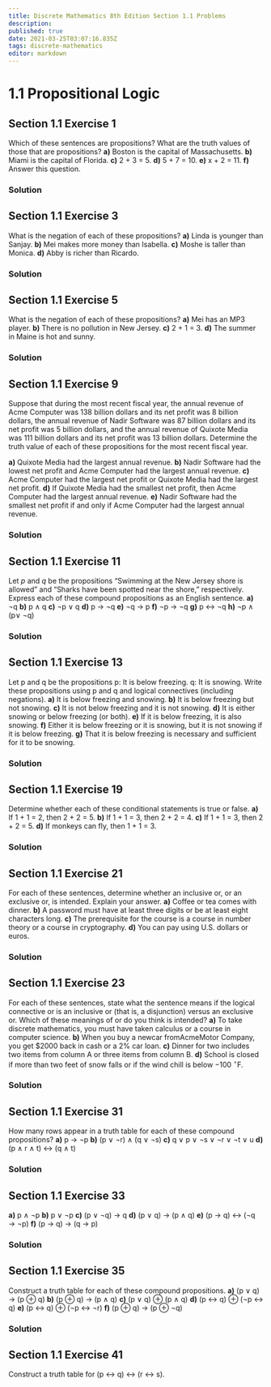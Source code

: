 ```yaml
---
title: Discrete Mathematics 8th Edition Section 1.1 Problems
description: 
published: true
date: 2021-03-25T03:07:16.835Z
tags: discrete-mathematics
editor: markdown
---
```


# 1.1 Propositional Logic


## Section 1.1 Exercise 1
Which of these sentences are propositions? What are the
truth values of those that are propositions?
**a)** Boston is the capital of Massachusetts.
**b)** Miami is the capital of Florida.
**c)** 2 + 3 = 5.
**d)** 5 + 7 = 10.
**e)** x + 2 = 11.
**f)** Answer this question.

### Solution

## Section 1.1 Exercise 3
What is the negation of each of these propositions?
**a)** Linda is younger than Sanjay.
**b)** Mei makes more money than Isabella.
**c)** Moshe is taller than Monica.
**d)** Abby is richer than Ricardo.

### Solution

## Section 1.1 Exercise 5
What is the negation of each of these propositions?
**a)** Mei has an MP3 player.
**b)** There is no pollution in New Jersey.
**c)** 2 + 1 = 3.
**d)** The summer in Maine is hot and sunny.

### Solution

## Section 1.1 Exercise 9
Suppose that during the most recent fiscal year, the annual
revenue of Acme Computer was 138 billion dollars
and its net profit was 8 billion dollars, the annual revenue
of Nadir Software was 87 billion dollars and its net profit
was 5 billion dollars, and the annual revenue of Quixote
Media was 111 billion dollars and its net profit was
13 billion dollars. Determine the truth value of each of
these propositions for the most recent fiscal year.

**a)** Quixote Media had the largest annual revenue.
**b)** Nadir Software had the lowest net profit and Acme
Computer had the largest annual revenue.
**c)** Acme Computer had the largest net profit or Quixote
Media had the largest net profit.
**d)** If Quixote Media had the smallest net profit, then
Acme Computer had the largest annual revenue.
**e)** Nadir Software had the smallest net profit if and only
if Acme Computer had the largest annual revenue.

### Solution

## Section 1.1 Exercise 11
Let $p$ and $q$ be the propositions “Swimming at the New
Jersey shore is allowed” and “Sharks have been spotted
near the shore,” respectively. Express each of these compound
propositions as an English sentence.
**a)** ¬q 
**b)** p ∧ q 
**c)** ¬p ∨ q
**d)** p → ¬q 
**e)** ¬q → p 
**f)** ¬p → ¬q
**g)** p ↔ ¬q 
**h)** ¬p ∧ (p∨ ¬q)

### Solution

## Section 1.1 Exercise 13
Let p and q be the propositions
p: It is below freezing.
q: It is snowing.
Write these propositions using p and q and logical connectives
(including negations).
**a)** It is below freezing and snowing.
**b)** It is below freezing but not snowing.
**c)** It is not below freezing and it is not snowing.
**d)** It is either snowing or below freezing (or both).
**e)** If it is below freezing, it is also snowing.
**f)** Either it is below freezing or it is snowing, but it is
not snowing if it is below freezing.
**g)** That it is below freezing is necessary and sufficient
for it to be snowing.

### Solution

## Section 1.1 Exercise 19
Determine whether each of these conditional statements
is true or false.
**a)** If 1 + 1 = 2, then 2 + 2 = 5.
**b)** If 1 + 1 = 3, then 2 + 2 = 4.
**c)** If 1 + 1 = 3, then 2 + 2 = 5.
**d)** If monkeys can fly, then 1 + 1 = 3.

### Solution

## Section 1.1 Exercise 21
For each of these sentences, determine whether an inclusive
or, or an exclusive or, is intended. Explain your
answer.
**a)** Coffee or tea comes with dinner.
**b)** A password must have at least three digits or be at
least eight characters long.
**c)** The prerequisite for the course is a course in number
theory or a course in cryptography.
**d)** You can pay using U.S. dollars or euros.

### Solution

## Section 1.1 Exercise 23

For each of these sentences, state what the sentence
means if the logical connective or is an inclusive or (that
is, a disjunction) versus an exclusive or. Which of these
meanings of or do you think is intended?
**a)** To take discrete mathematics, you must have taken
calculus or a course in computer science.
**b)** When you buy a newcar fromAcmeMotor Company,
you get $2000 back in cash or a 2% car loan.
**c)** Dinner for two includes two items from column A or
three items from column B.
**d)** School is closed if more than two feet of snow falls or
if the wind chill is below −100 ${ }^{\circ} \mathrm{F}$.

### Solution

## Section 1.1 Exercise 31
How many rows appear in a truth table for each of these
compound propositions?
**a)** p → ¬p
**b)** (p ∨ ¬r) ∧ (q ∨ ¬s)
**c)** q ∨ p ∨ ¬s ∨ ¬r ∨ ¬t ∨ u
**d)** (p ∧ r ∧ t) ↔ (q ∧ t)
### Solution
## Section 1.1 Exercise 33
**a)** p ∧ ¬p 
**b)** p ∨ ¬p
**c)** (p ∨ ¬q) → q 
**d)** (p ∨ q) → (p ∧ q)
**e)** (p → q) ↔ (¬q → ¬p)
**f)** (p → q) → (q → p)
### Solution
## Section 1.1 Exercise 35
Construct a truth table for each of these compound propositions.
**a)** (p ∨ q) → (p ⊕ q) 
**b)** (p ⊕ q) → (p ∧ q)
**c)** (p ∨ q) ⊕ (p ∧ q) 
**d)** (p ↔ q) ⊕ (¬p ↔ q)
**e)** (p ↔ q) ⊕ (¬p ↔ ¬r)
**f)** (p ⊕ q) → (p ⊕ ¬q)

### Solution
## Section 1.1 Exercise 41
Construct a truth table for (p ↔ q) ↔ (r ↔ s).